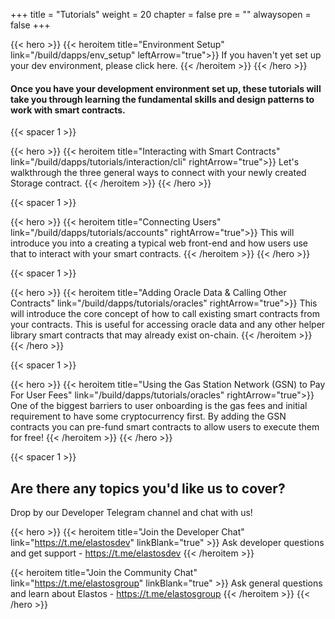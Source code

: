 
+++
title = "Tutorials"
weight = 20
chapter = false
pre = ""
alwaysopen = false
+++

{{< hero >}}
    {{< heroitem title="Environment Setup" link="/build/dapps/env_setup" leftArrow="true">}}
        If you haven't yet set up your dev environment, please click here.
    {{< /heroitem >}}
{{< /hero >}}

#### Once you have your development environment set up, these tutorials will take you through learning the fundamental skills and design patterns to work with smart contracts.

{{< spacer 1 >}}

{{< hero >}}
    {{< heroitem title="Interacting with Smart Contracts" link="/build/dapps/tutorials/interaction/cli" rightArrow="true">}}
        Let's walkthrough the three general ways to connect with your newly created Storage contract.
    {{< /heroitem >}}
{{< /hero >}}

{{< spacer 1 >}}

{{< hero >}}
    {{< heroitem title="Connecting Users" link="/build/dapps/tutorials/accounts" rightArrow="true">}}
        This will introduce you into a creating a typical web front-end and how users use that to interact with your
        smart contracts.
    {{< /heroitem >}}
{{< /hero >}}

{{< spacer 1 >}}

{{< hero >}}
    {{< heroitem title="Adding Oracle Data & Calling Other Contracts" link="/build/dapps/tutorials/oracles" rightArrow="true">}}
        This will introduce the core concept of how to call existing smart contracts from your contracts. 
        This is useful for accessing oracle data and any other helper library smart contracts 
        that may already exist on-chain. 
    {{< /heroitem >}}
{{< /hero >}}

{{< spacer 1 >}}

{{< hero >}}
    {{< heroitem title="Using the Gas Station Network (GSN) to Pay For User Fees" link="/build/dapps/tutorials/oracles" rightArrow="true">}}
        One of the biggest barriers to user onboarding is the gas fees and initial requirement to 
        have some cryptocurrency first. By adding the GSN contracts you can pre-fund smart contracts to allow users to execute them for free!
    {{< /heroitem >}}
{{< /hero >}}

{{< spacer 1 >}}

## Are there any topics you'd like us to cover?

Drop by our Developer Telegram channel and chat with us!

{{< hero >}}
  {{< heroitem title="Join the Developer Chat" link="https://t.me/elastosdev" linkBlank="true" >}}
      Ask developer questions and get support - <a target="_blank" href="https://t.me/elastosdev" onclick="event.stopPropagation();">https://t.me/elastosdev</a>
  {{< /heroitem >}}
  
  {{< heroitem title="Join the Community Chat" link="https://t.me/elastosgroup" linkBlank="true" >}}
          Ask general questions and learn about Elastos - <a target="_blank" href="https://t.me/elastosgroup" onclick="event.stopPropagation();">https://t.me/elastosgroup</a>
      {{< /heroitem >}}
{{< /hero >}}
